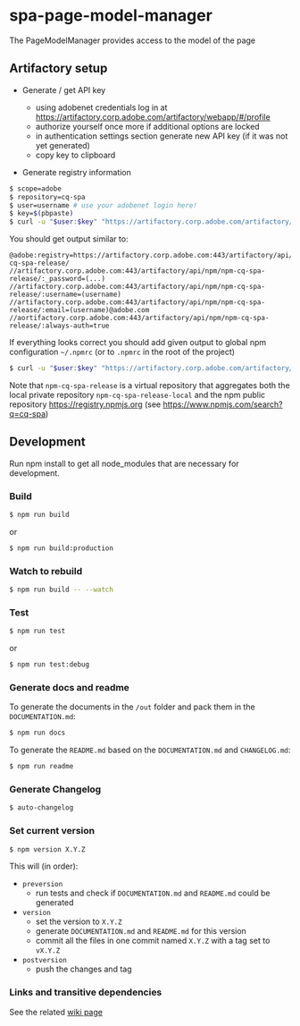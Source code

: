 # spa-page-model-manager
The PageModelManager provides access to the model of the page


## Artifactory setup

- Generate / get API key
  - using adobenet credentials log in at https://artifactory.corp.adobe.com/artifactory/webapp/#/profile
  - authorize yourself once more if additional options are locked
  - in authentication settings section generate new API key (if it was not yet generated)
  - copy key to clipboard
  
- Generate registry information
```sh
$ scope=adobe
$ repository=cq-spa
$ user=username # use your adobenet login here!
$ key=$(pbpaste)
$ curl -u "$user:$key" "https://artifactory.corp.adobe.com/artifactory/api/npm/npm-${repository}-release/auth/${scope}"
```

You should get output similar to:
```
@adobe:registry=https://artifactory.corp.adobe.com:443/artifactory/api/npm/npm-cq-spa-release/
//artifactory.corp.adobe.com:443/artifactory/api/npm/npm-cq-spa-release/:_password=(...)
//artifactory.corp.adobe.com:443/artifactory/api/npm/npm-cq-spa-release/:username=(username)
//artifactory.corp.adobe.com:443/artifactory/api/npm/npm-cq-spa-release/:email=(username)@adobe.com
//aortifactory.corp.adobe.com:443/artifactory/api/npm/npm-cq-spa-release/:always-auth=true
```

If everything looks correct you should add given output to global npm configuration `~/.npmrc` (or to `.npmrc` in the root of the project)
```sh
$ curl -u "$user:$key" "https://artifactory.corp.adobe.com/artifactory/api/npm/npm-${repository}-release/auth/${scope}" >> ~/.npmrc
```

Note that `npm-cq-spa-release` is a virtual repository that aggregates both the local private repository `npm-cq-spa-release-local` and the npm public repository https://registry.npmjs.org (see https://www.npmjs.com/search?q=cq-spa)


## Development

Run npm install to get all node_modules that are necessary for development.

### Build

```sh
$ npm run build
```
or
```sh
$ npm run build:production
```

### Watch to rebuild

```sh
$ npm run build -- --watch
```

### Test

```sh
$ npm run test
```

or
```sh
$ npm run test:debug
```

### Generate docs and readme

To generate the documents in the `/out` folder and pack them in the `DOCUMENTATION.md`:

```sh
$ npm run docs
```

To generate the `README.md` based on the `DOCUMENTATION.md` and `CHANGELOG.md`:
```sh
$ npm run readme
```

### Generate Changelog

```sh
$ auto-changelog
```

### Set current version

```sh
$ npm version X.Y.Z
```
This will (in order):
* `preversion` 
  * run tests and check if `DOCUMENTATION.md` and `README.md` could be generated
* `version` 
  * set the version to `X.Y.Z`
  * generate `DOCUMENTATION.md` and `README.md` for this version
  * commit all the files in one commit named `X.Y.Z` with a tag set to `vX.Y.Z`
* `postversion`
  * push the changes and tag

### Links and transitive dependencies

See the related [wiki page](https://wiki.corp.adobe.com/display/WEM/SPA+-+Working+with+NPM+modules+that+have+a+transitive+dependency)